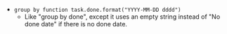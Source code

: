 <!-- placeholder to force blank line before included text -->

- ```group by function task.done.format("YYYY-MM-DD dddd")```
    - Like "group by done", except it uses an empty string instead of "No done date" if there is no done date.


<!-- placeholder to force blank line after included text -->
